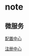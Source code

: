 # note

## 微服务

[配置中心](https://github.com/jianghs/note/blob/main/micro-service/configuration-center.md)

[注册中心](https://github.com/jianghs/note/blob/main/micro-service/registry-center.md)

